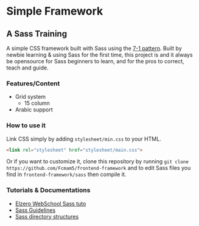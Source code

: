 # Simple Framework
## A Sass Training
A simple CSS framework built with Sass using the [7-1 pattern](https://sass-guidelin.es/#the-7-1-pattern).
Built by newbie learning & using Sass for the first time, this project is and it always be opensource for Sass beginners to learn, and for the pros to correct, teach and guide.   

### Features/Content
* Grid system
    * 15 column
* Arabic support

### How to use it
Link CSS simply by adding `stylesheet/min.css` to your HTML.
```html
<link rel="stylesheet" href="stylesheet/main.css">
```
Or if you want to customize it, clone this repository by running
 `git clone https://github.com/Fcmam5/frontend-framework`
  and to edit Sass files you find in `frontend-framework/sass` then compile it.

### Tutorials & Documentations
* [Elzero WebSchool Sass tuto](https://www.youtube.com/playlist?list=PLDoPjvoNmBAz6bF7qObm2a1mLN_WHAWQo)
* [Sass Guidelines](https://sass-guidelin.es/#architecture)
* [Sass directory structures](http://vanseodesign.com/css/sass-directory-structures/)

